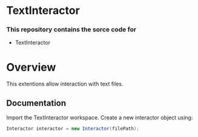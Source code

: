 # TextInteractor
### This repository contains the sorce code for
- TextInteractor
# Overview
This extentions allow interaction with text files.
## Documentation
Import the TextInteractor workspace.
Create a new interactor object using:
```c#
Interactor interactor = new Interactor(filePath);
```
